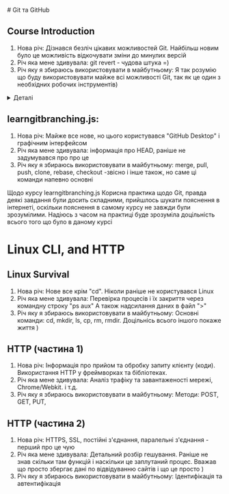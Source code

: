 ﻿﻿# Git та GitHub

## Course Introduction
1. Нова річ: Дізнався безліч цікавих можливостей Git. Найбільш новим було це можливість відкочувати зміни до минулих версій
2. Річ яка мене здивувала: git revert - чудова штука =)
3. Річ яку я збираюсь використовувати в майбутньому: Я так розумію що буду використовувати майже всі можливості Git, так як це один з необхідних робочих інструментів)

<details>
 <summary>Деталі </summary>

![1](/0. Git Basics/Introduction to Git and GitHub/Week1.png "Скриншот 1")
![2](/0. Git Basics/Introduction to Git and GitHub/Week2.png "Скриншот 2")

Щодо курсів від "Coursera"
Були дуже пізнавальними. Я вже проходив одне навчання по full stack розробці сайтів. І роботі з git там була приділена мінімальна увага, тому було досить важко розібратись самостійно. Завдяки цьому курсу дізнався багато нових речей з самого початку навчання. Тепер залишається лише закріпти їх практикою =)
</details>

## learngitbranching.js:
1. Нова річ: Майже все нове, но цього користувався "GitHub Desktop" і графічним інтерфейсом
2. Річ яка мене здивувала: інформація про HEAD, раніше не задумувався про про це
3. Річ яку я збираюсь використовувати в майбутньому: merge, pull, push, clone, rebase, checkout -звісно і інше також, но саме ці команди напевно основні

Щодо курсу learngitbranching.js
Корисна практика щодо Git, правда деякі завдання були досить складними, прийшлось шукати пояснення в інтернеті, оскільки пояснення в самому курсу не завжди були зрозумілими. Надіюсь з часом на практиці буде зрозуміла доцільність всього того що було в даному курсі

# Linux CLI, and HTTP

## Linux Survival
1. Нова річ: Нове все крім "сd". Ніколи раніше не користувався Linux
2. Річ яка мене здивувала: Перевірка процесів і їх закриття через командну строку "ps aux" А також надсилання даних в файл ">"
3. Річ яку я збираюсь використовувати в майбутньому: Основні команди: cd, mkdir, ls, cp, rm, rmdir. Доцільнісь всього іншого покаже життя )

## HTTP (частина 1)
1. Нова річ: Інформація про прийом та обробку запиту клієнту (коди). Використання HTTP у фреймворках та бібліотеках. 
2. Річ яка мене здивувала: Аналіз трафіку та завантаженості мережі, Chrome/Webkit. і т.д. 
3. Річ яку я збираюсь використовувати в майбутньому: Методи: POST, GET, PUT, 

## HTTP (частина 2)
1. Нова річ: HTTPS, SSL, постійні з'єднання, паралельні з'єднання - перший про це чую
2. Річ яка мене здивувала: Детальний розбір гешування. Раніше не знав скільки там функцій і наскільки це заплутаний процес. Вважав що просто збергає дані по відвідуванню сайтів і що це просто )
3. Річ яку я збираюсь використовувати в майбутньому: Ідентифікація та автентифікація